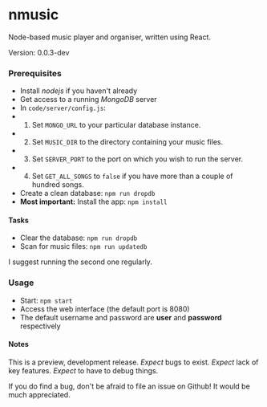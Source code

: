 # nmusic
Node-based music player and organiser, written using React.

Version: 0.0.3-dev

### Prerequisites
* Install _nodejs_ if you haven't already
* Get access to a running _MongoDB_ server
* In `code/server/config.js`:
* 1. Set `MONGO_URL` to your particular database instance.
* 2. Set `MUSIC_DIR` to the directory containing your music files.
* 3. Set `SERVER_PORT` to the port on which you wish to run the server.
* 4. Set `GET_ALL_SONGS` to `false` if you have more than a couple of hundred songs.
* Create a clean database: `npm run dropdb`
* **Most important:** Install the app: `npm install`

#### Tasks
* Clear the database: `npm run dropdb`
* Scan for music files: `npm run updatedb`

I suggest running the second one regularly.

### Usage
* Start: `npm start`
* Access the web interface (the default port is 8080)
* The default username and password are **user** and **password** respectively

#### Notes
This is a preview, development release. _Expect_ bugs to exist. _Expect_ lack of key features. _Expect_ to have to debug things.

If you do find a bug, don't be afraid to file an issue on Github! It would be much appreciated.
